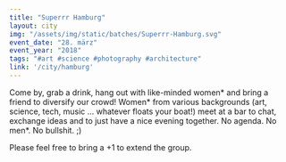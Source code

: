 ```yaml
---
title: "Superrr Hamburg"
layout: city
img: "/assets/img/static/batches/Superrr-Hamburg.svg"
event_date: "28. märz"
event_year: "2018"
tags: "#art #science #photography #architecture"
link: '/city/hamburg'
---
```

Come by, grab a drink, hang out with like-minded women* and bring a friend to diversify our crowd! Women* from various backgrounds (art, science, tech, music ... whatever floats your boat!) meet at a bar to chat, exchange ideas and to just have a nice evening together.
No agenda. No men*. No bullshit. ;)

Please feel free to bring a +1 to extend the group.